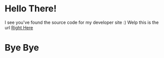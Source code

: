 # Hello There!

I see you've found the source code for my developer site :)
Welp this is the url [Right Here]("https://theenderman409.github.io")

# Bye Bye